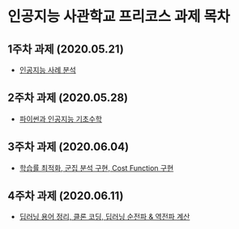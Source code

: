 # 인공지능 사관학교 프리코스 과제 목차

## 1주차 과제 (2020.05.21)
- [인공지능 사례 분석 ](https://github.com/yeonnie1010/tttest/blob/master/1%EC%A3%BC%EC%B0%A8%EA%B3%BC%EC%A0%9C.ipynb)

## 2주차 과제 (2020.05.28)
- [파이썬과 인공지능 기초수학](https://github.com/yeonnie1010/tttest/blob/master/2%EC%A3%BC%EC%B0%A8%EA%B3%BC%EC%A0%9C.ipynb)

## 3주차 과제 (2020.06.04)
- [학습률 최적화, 군집 분석 구현, Cost Function 구현](https://github.com/yeonnie1010/tttest/blob/master/3%EC%A3%BC%EC%B0%A8%EA%B3%BC%EC%A0%9C.ipynb)

## 4주차 과제 (2020.06.11)
- [딥러닝 용어 정리, 클론 코딩, 딥러닝 순전파 & 역전파 계산](https://github.com/yeonnie1010/tttest/blob/master/4%EC%A3%BC%EC%B0%A8%EA%B3%BC%EC%A0%9C.ipynb)

